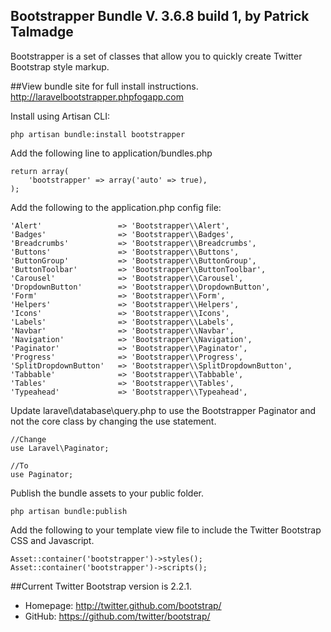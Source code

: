 ## Bootstrapper Bundle V. 3.6.8 build 1, by Patrick Talmadge

Bootstrapper is a set of classes that allow you to quickly create Twitter Bootstrap style markup.

##View bundle site for full install instructions.
http://laravelbootstrapper.phpfogapp.com


Install using Artisan CLI:

	php artisan bundle:install bootstrapper

Add the following line to application/bundles.php

	return array(
		'bootstrapper' => array('auto' => true),
	);

Add the following to the application.php config file:

	'Alert'                 => 'Bootstrapper\\Alert',
	'Badges'                => 'Bootstrapper\\Badges',
	'Breadcrumbs'           => 'Bootstrapper\\Breadcrumbs',
	'Buttons'               => 'Bootstrapper\\Buttons',
	'ButtonGroup'           => 'Bootstrapper\\ButtonGroup',
	'ButtonToolbar'         => 'Bootstrapper\\ButtonToolbar',
	'Carousel'              => 'Bootstrapper\\Carousel',
	'DropdownButton'        => 'Bootstrapper\\DropdownButton',
	'Form'                  => 'Bootstrapper\\Form',
	'Helpers'               => 'Bootstrapper\\Helpers',
	'Icons'                 => 'Bootstrapper\\Icons',
	'Labels'                => 'Bootstrapper\\Labels',
	'Navbar'                => 'Bootstrapper\\Navbar',
	'Navigation'            => 'Bootstrapper\\Navigation',
	'Paginator'             => 'Bootstrapper\\Paginator',
	'Progress'              => 'Bootstrapper\\Progress',
	'SplitDropdownButton'   => 'Bootstrapper\\SplitDropdownButton',
	'Tabbable'              => 'Bootstrapper\\Tabbable',
	'Tables'                => 'Bootstrapper\\Tables',
	'Typeahead'             => 'Bootstrapper\\Typeahead', 


Update laravel\database\query.php to use the Bootstrapper Paginator and not the core class by changing the use statement.

	//Change 
	use Laravel\Paginator; 

	//To
	use Paginator;


Publish the bundle assets to your public folder.

	php artisan bundle:publish


Add the following to your template view file to include the Twitter Bootstrap CSS and Javascript.

	Asset::container('bootstrapper')->styles();
	Asset::container('bootstrapper')->scripts();



##Current Twitter Bootstrap version is 2.2.1.

- Homepage:		http://twitter.github.com/bootstrap/
- GitHub:   	https://github.com/twitter/bootstrap/